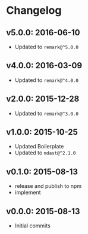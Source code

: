 # Changelog

## v5.0.0: 2016-06-10

- Updated to `remark@^5.0.0`

## v4.0.0: 2016-03-09

- Updated to `remark@^4.0.0`

## v2.0.0: 2015-12-28

- Updated to `remark@^3.0.0`

## v1.0.0: 2015-10-25

- Updated Boilerplate
- Updated to `mdast@^2.1.0`

## v0.1.0: 2015-08-13

- release and publish to npm
- implement

## v0.0.0: 2015-08-13

- Initial commits
